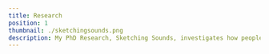```yaml
---
title: Research
position: 1
thumbnail: ./sketchingsounds.png
description: My PhD Research, Sketching Sounds, investigates how people represent sounds through simple drawings and how that knowledge can be used to make sound synthesiser controls more intuitive. 
---
```


